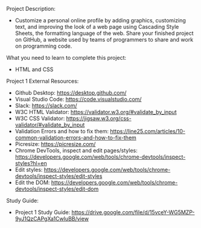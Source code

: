 Project Description: 
- Customize a personal online profile by adding graphics, customizing text, and improving the look of a web page using Cascading Style Sheets, the formatting language of the web. Share your finished project on GitHub, a website used by teams of programmers to share and work on programming code.

What you need to learn to complete this project:
- HTML and CSS 

Project 1 External Resources:
- Github Desktop: https://desktop.github.com/ 
- Visual Studio Code: https://code.visualstudio.com/ 
- Slack: https://slack.com/
- W3C HTML Validator: https://validator.w3.org/#validate_by_input 
- W3C CSS Validator: https://jigsaw.w3.org/css-validator/#validate_by_input
- Validation Errors and how to fix them: https://line25.com/articles/10-common-validation-errors-and-how-to-fix-them
- Picresize: https://picresize.com/
- Chrome DevTools, inspect and edit pages/styles: https://developers.google.com/web/tools/chrome-devtools/inspect-styles?hl=en 
- Edit styles: https://developers.google.com/web/tools/chrome-devtools/inspect-styles/edit-styles 
- Edit the DOM: https://developers.google.com/web/tools/chrome-devtools/inspect-styles/edit-dom 

Study Guide:
- Project 1 Study Guide: https://drive.google.com/file/d/15vceY-WG5MZP-9yJ1QzCAPgXa1CwIuBB/view
